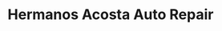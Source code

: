 ---
title: "Hermanos Acosta Auto Repair"
url: /milwaukee/hermanos-acosta-auto-repair/
shop: car repair
---